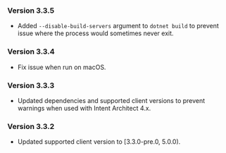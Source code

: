 ### Version 3.3.5

- Added `--disable-build-servers` argument to `dotnet build` to prevent issue where the process would sometimes never exit.

### Version 3.3.4

- Fix issue when run on macOS.

### Version 3.3.3

- Updated dependencies and supported client versions to prevent warnings when used with Intent Architect 4.x.

### Version 3.3.2

- Updated supported client version to [3.3.0-pre.0, 5.0.0).
